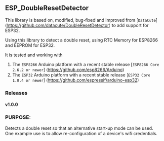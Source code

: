 ## ESP_DoubleResetDetector

This library is based on, modified, bug-fixed and improved from [`DataCute`] (https://github.com/datacute/DoubleResetDetector) to add support for ESP32.
 
Using this library to detect a double reset, using RTC Memory for ESP8266 and EEPROM for ESP32.

It is tested and working with 
1. The `ESP8266` Arduino platform with a recent stable release [`ESP8266 Core 2.6.2 or newer`] (https://github.com/esp8266/Arduino)
2. The `ESP32` Arduino platform with a recent stable release [`ESP32 Core 1.0.4 or newer`] (https://github.com/espressif/arduino-esp32)

### Releases
#### v1.0.0

### PURPOSE:

Detects a double reset so that an alternative start-up mode can be used. One example use is to allow re-configuration of a device's wifi credentials.

